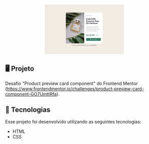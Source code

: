 <p align="center">
    <img src="images/challenge_productpreviewcardcomponentpng.png" alt="Prévia do projeto" width="50%">
</p>

## 🖥️ Projeto
Desafio "Product preview card component" do Frontend Mentor (https://www.frontendmentor.io/challenges/product-preview-card-component-GO7UmttRfa).

## 🚀 Tecnologias
Esse projeto foi desenvolvido utilizando as seguintes tecnologias:

- HTML
- CSS